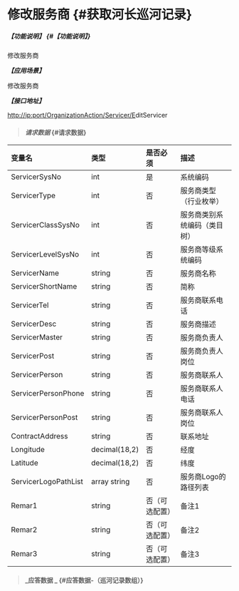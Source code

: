 # 修改服务商 {#获取河长巡河记录}

##### _【功能说明】_ {#【功能说明】}

修改服务商

_**【应用场景】**_

修改服务商

_**【接口地址】**_

[http://ip:port/OrganizationAction/Servicer/E](http://ip:port/HMQuery/PatrolRiver/GetPatrolRivers)ditServicer

> #### _请求数据_ {#请求数据}

| 变量名 | 类型 | 是否必须 | 描述 |
| :--- | :--- | :--- | :--- |
| ServicerSysNo | int | 是 | 系统编码 |
| ServicerType | int | 否 | 服务商类型（行业枚举） |
| ServicerClassSysNo | int | 否 | 服务商类别系统编码（类目树） |
| ServicerLevelSysNo | int | 否 | 服务商等级系统编码 |
| ServicerName | string | 否 | 服务商名称 |
| ServicerShortName | string | 否 | 简称 |
| ServicerTel | string | 否 | 服务商联系电话 |
| ServicerDesc | string | 否 | 服务商描述 |
| ServicerMaster | string | 否 | 服务商负责人 |
| ServicerPost | string | 否 | 服务商负责人岗位 |
| ServicerPerson | string | 否 | 服务商联系人 |
| ServicerPersonPhone | string | 否 | 服务商联系人电话 |
| ServicerPersonPost | string | 否 | 服务商联系人岗位 |
| ContractAddress | string | 否 | 联系地址 |
| Longitude | decimal\(18,2\) | 否 | 经度 |
| Latitude | decimal\(18,2\) | 否 | 纬度 |
| ServicerLogoPathList | array string | 否 | 服务商Logo的路径列表 |
| Remar1| string | 否（可选配置） | 备注1|
| Remar2| string | 否（可选配置） | 备注2|
| Remar3| string | 否（可选配置） | 备注3|





> #### _应答数据 _ {#应答数据-（巡河记录数组）}



